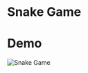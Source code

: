 # Snake Game
# Demo
![Snake Game](https://user-images.githubusercontent.com/67017303/217839377-5baa57cb-db32-4c8e-b927-bb5c55e9833f.gif)
